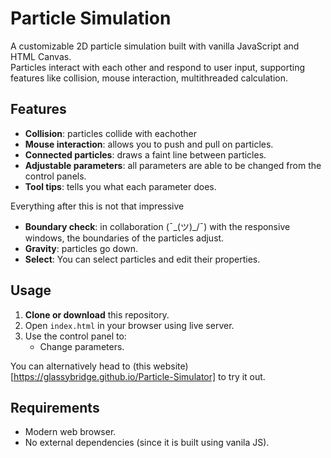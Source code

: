 # Particle Simulation

A customizable 2D particle simulation built with vanilla JavaScript and HTML Canvas.  
Particles interact with each other and respond to user input, supporting features like collision, mouse interaction, multithreaded calculation.

## Features

- **Collision**: particles collide with eachother
- **Mouse interaction**: allows you to push and pull on particles.
- **Connected particles**: draws a faint line between particles.
- **Adjustable parameters**: all parameters are able to be changed from the control panels.
- **Tool tips**: tells you what each parameter does.

Everything after this is not that impressive

- **Boundary check**: in collaboration (¯\_(ツ)_/¯) with the responsive windows, the boundaries of the particles adjust.
- **Gravity**: particles go down.
- **Select**: You can select particles and edit their properties.

## Usage

1. **Clone or download** this repository.
2. Open `index.html` in your browser using live server.
3. Use the control panel to:
   - Change parameters.

You can alternatively head to (this website)[https://glassybridge.github.io/Particle-Simulator] to try it out.

## Requirements

- Modern web browser.
- No external dependencies (since it is built using vanila JS).

